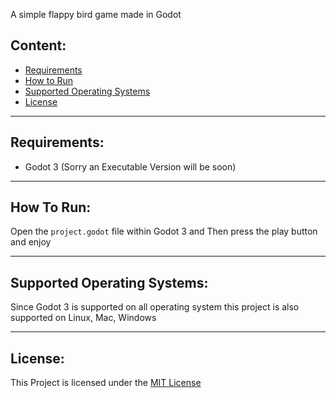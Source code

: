 A simple flappy bird game made in Godot

## Content:
- [Requirements](#requirements)
- [How to Run](#how-to-run)
- [Supported Operating Systems](#supported-operating-systems)
- [License](#license)

---

## Requirements:
- Godot 3 (Sorry an Executable Version will be soon)

---

## How To Run:
Open the `project.godot` file within Godot 3 and Then press the play button and enjoy

---

## Supported Operating Systems:
Since Godot 3 is supported on all operating system this project is also supported on Linux, Mac, Windows

---
## License:
This Project is licensed under the [MIT License](LICENSE)
